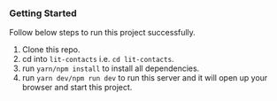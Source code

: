 ### Getting Started

Follow below steps to run this project successfully.

1. Clone this repo.
2. cd into `lit-contacts` i.e. `cd lit-contacts`.
3. run `yarn/npm install` to install all dependencies.
4. run `yarn dev/npm run dev` to run this server and it will open up your browser and start this project.
